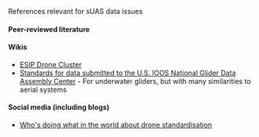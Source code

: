 References relevant for sUAS data issues

#### Peer-reviewed literature

#### Wikis
* [ESIP Drone Cluster](https://osf.io/ub84e/wiki/home/)
* [Standards for data submitted to the U.S. IOOS National Glider Data Assembly Center](https://github.com/ioos/ioosngdac/wiki) - For underwater gliders, but with many similarities to aerial systems

#### Social media (including blogs)
* [Who's doing what in the world about drone standardisation](https://www.rd-alliance.org/blogs/drones-emerging-scientific-tools-trade.html)